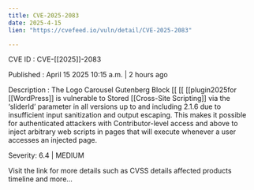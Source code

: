 ```yaml
---
title: CVE-2025-2083
date: 2025-4-15
lien: "https://cvefeed.io/vuln/detail/CVE-2025-2083"

---
```


CVE ID : CVE-[[2025]]-2083

Published :  April 15
2025
10:15 a.m. | 2 hours ago

Description : The Logo Carousel Gutenberg Block  [[ [[ [[plugin2025for  [[WordPress]] is vulnerable to Stored  [[Cross-Site Scripting]] via the ‘sliderId’ parameter in all versions up to
and including
2.1.6 due to insufficient input sanitization and output escaping. This makes it possible for authenticated attackers
with Contributor-level access and above
to inject arbitrary web scripts in pages that will execute whenever a user accesses an injected page.

Severity: 6.4 | MEDIUM

Visit the link for more details
such as CVSS details
affected products
timeline
and more...
